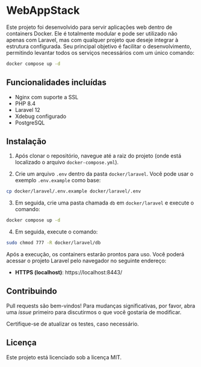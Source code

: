 # WebAppStack

Este projeto foi desenvolvido para servir aplicações web dentro de containers Docker. Ele é totalmente modular e pode ser utilizado não apenas com Laravel, mas com qualquer projeto que deseje integrar à estrutura configurada. Seu principal objetivo é facilitar o desenvolvimento, permitindo levantar todos os serviços necessários com um único comando:

```bash
docker compose up -d
```

## Funcionalidades incluídas

- Nginx com suporte a SSL  
- PHP 8.4  
- Laravel 12  
- Xdebug configurado  
- PostgreSQL

## Instalação

1. Após clonar o repositório, navegue até a raiz do projeto (onde está localizado o arquivo `docker-compose.yml`).

2. Crie um arquivo `.env` dentro da pasta `docker/laravel`. Você pode usar o exemplo `.env.example` como base:

```bash
cp docker/laravel/.env.example docker/laravel/.env
```

3. Em seguida, crie uma pasta chamada `db` em `docker/laravel` e execute o comando:

```bash
docker compose up -d
```

4. Em seguida, execute o comando:

```bash
sudo chmod 777 -R docker/laravel/db
```

Após a execução, os containers estarão prontos para uso. Você poderá acessar o projeto Laravel pelo navegador no seguinte endereço:

- **HTTPS (localhost)**: https://localhost:8443/

## Contribuindo

Pull requests são bem-vindos! Para mudanças significativas, por favor, abra uma *issue* primeiro para discutirmos o que você gostaria de modificar.

Certifique-se de atualizar os testes, caso necessário.

## Licença

Este projeto está licenciado sob a licença MIT.
